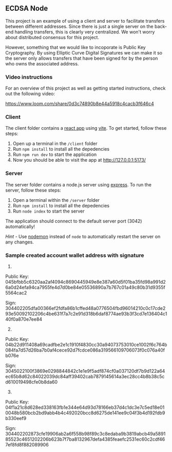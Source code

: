 ## ECDSA Node

This project is an example of using a client and server to facilitate transfers between different addresses. Since there is just a single server on the back-end handling transfers, this is clearly very centralized. We won't worry about distributed consensus for this project.

However, something that we would like to incoporate is Public Key Cryptography. By using Elliptic Curve Digital Signatures we can make it so the server only allows transfers that have been signed for by the person who owns the associated address.

### Video instructions
For an overview of this project as well as getting started instructions, check out the following video:

https://www.loom.com/share/0d3c74890b8e44a5918c4cacb3f646c4
 
### Client

The client folder contains a [react app](https://reactjs.org/) using [vite](https://vitejs.dev/). To get started, follow these steps:

1. Open up a terminal in the `/client` folder
2. Run `npm install` to install all the depedencies
3. Run `npm run dev` to start the application 
4. Now you should be able to visit the app at http://127.0.0.1:5173/

### Server

The server folder contains a node.js server using [express](https://expressjs.com/). To run the server, follow these steps:

1. Open a terminal within the `/server` folder 
2. Run `npm install` to install all the depedencies 
3. Run `node index` to start the server 

The application should connect to the default server port (3042) automatically! 

_Hint_ - Use [nodemon](https://www.npmjs.com/package/nodemon) instead of `node` to automatically restart the server on any changes.

### Sample created account wallet address with signature
1. 
Public Key: 045bfbb5c6320aa2af4094c8690445949e8e387a60d5f01ba35fd98a991d26a0d24efa94ca7955fe4d7d0be84e05536890a7b767c01a49c80b31d9355f5564cac2

Sign: 
304402205dfa00366ef2fdfa86b1cffed48a0776504fbd96014210c0c17cde293e50092102206c4be631f7a7c2e91d318b6daf8774ae93b3f3cd7e136404c140f0a870e7ee84

2. 
Public Key: 04b22d911408a69cadfbe2e1c1910f4830cc30a94073753010ce1002f6c764b084fa7d57d26ba7b0af4cece92d7fcdce086a319566109706073f0c076a40fb076e

Sign:
3045022100f3869e0298844842c1e1e9f5adf874cf0a037120df7b9d122a64ec65b8d62c84022039dc84aff39402cab7879145614a3ec28cc4b8b38c5cd610019498cfe0b8da60

3. 
Public Key: 04f1a21c8d628ed338163fb1e344e64d93d78166eb37d4c1dc3e7c5ed18e010048b580bcb2bd9abb4b4c492020bcc8d6275de141ee9c04f3b4d192fdb9b330eef9

Sign:
304402202873cfe19906ab2a6f558b98f89c3c8edaba9b3819abcb49a589185523c4651202206b623b7f7ba8132967defa4385feaefc2531ec60c2cdf467ef8fd8f882089906
